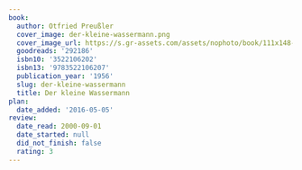 ```yaml
---
book:
  author: Otfried Preußler
  cover_image: der-kleine-wassermann.png
  cover_image_url: https://s.gr-assets.com/assets/nophoto/book/111x148-bcc042a9c91a29c1d680899eff700a03.png
  goodreads: '292186'
  isbn10: '3522106202'
  isbn13: '9783522106207'
  publication_year: '1956'
  slug: der-kleine-wassermann
  title: Der kleine Wassermann
plan:
  date_added: '2016-05-05'
review:
  date_read: 2000-09-01
  date_started: null
  did_not_finish: false
  rating: 3
---
```

